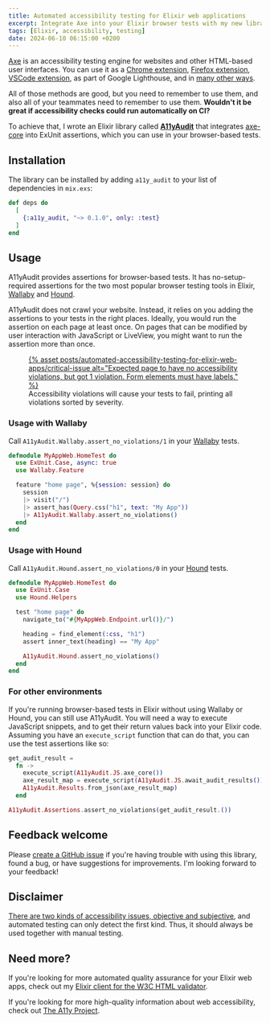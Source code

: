 ```yaml
---
title: Automated accessibility testing for Elixir web applications
excerpt: Integrate Axe into your Elixir browser tests with my new library, A11yAudit.
tags: [Elixir, accessibility, testing]
date: 2024-06-10 06:15:00 +0200
---
```


[Axe](https://github.com/dequelabs/axe-core) is an accessibility testing engine for websites and other HTML-based user interfaces. You can use it as a [Chrome extension](https://chromewebstore.google.com/detail/axe-devtools-web-accessib/lhdoppojpmngadmnindnejefpokejbdd), [Firefox extension](https://addons.mozilla.org/en-US/firefox/addon/axe-devtools/), [VSCode extension](https://marketplace.visualstudio.com/items?itemName=deque-systems.vscode-axe-linter), as part of Google Lighthouse, and in [many other ways](https://github.com/dequelabs/axe-core/blob/develop/doc/projects.md).

All of those methods are good, but you need to remember to use them, and also all of your teammates need to remember to use them. **Wouldn't it be great if accessibility checks could run automatically on CI?**

To achieve that, I wrote an Elixir library called [**A11yAudit**](https://github.com/angelikatyborska/a11y-audit-elixir
) that integrates [axe-core](https://github.com/dequelabs/axe-core) into ExUnit assertions, which you can use in your browser-based tests.

## Installation

The library can be installed by adding `a11y_audit` to your list of dependencies in `mix.exs`:

```elixir
def deps do
  [
    {:a11y_audit, "~> 0.1.0", only: :test}
  ]
end
```

## Usage

A11yAudit provides assertions for browser-based tests. It has no-setup-required assertions for the two most popular browser testing tools in Elixir, [Wallaby](https://github.com/elixir-wallaby/wallaby) and [Hound](https://github.com/HashNuke/hound).

A11yAudit does not crawl your website. Instead, it relies on you adding the assertions to your tests in the right places. Ideally, you would run the assertion on each page at least once. On pages that can be modified by user interaction with JavaScript or LiveView, you might want to run the assertion more than once.

<figure>
<a href='{% asset posts/automated-accessibility-testing-for-elixir-web-apps/critical-issue @path %}'>
{% asset posts/automated-accessibility-testing-for-elixir-web-apps/critical-issue alt="Expected page to have no accessibility violations, but got 1 violation. Form elements must have labels." %}
</a>
<figcaption>Accessibility violations will cause your tests to fail, printing all violations sorted by severity.</figcaption>
</figure>

### Usage with Wallaby

Call `A11yAudit.Wallaby.assert_no_violations/1` in your [Wallaby](https://github.com/elixir-wallaby/wallaby) tests.

```elixir
defmodule MyAppWeb.HomeTest do
  use ExUnit.Case, async: true
  use Wallaby.Feature

  feature "home page", %{session: session} do
    session
    |> visit("/")
    |> assert_has(Query.css("h1", text: "My App"))
    |> A11yAudit.Wallaby.assert_no_violations()
  end
end
```

### Usage with Hound

Call `A11yAudit.Hound.assert_no_violations/0` in your [Hound](https://github.com/HashNuke/hound) tests.

```elixir
defmodule MyAppWeb.HomeTest do
  use ExUnit.Case
  use Hound.Helpers

  test "home page" do
    navigate_to("#{MyAppWeb.Endpoint.url()}/")

    heading = find_element(:css, "h1")
    assert inner_text(heading) == "My App"

    A11yAudit.Hound.assert_no_violations()
  end
end
```

### For other environments

If you're running browser-based tests in Elixir without using Wallaby or Hound, you can still use A11yAudit. You will need a way to execute JavaScript snippets, and to get their return values back into your Elixir code. Assuming you have an `execute_script` function that can do that, you can use the test assertions like so:

```elixir
get_audit_result =
  fn ->
    execute_script(A11yAudit.JS.axe_core())
    axe_result_map = execute_script(A11yAudit.JS.await_audit_results())
    A11yAudit.Results.from_json(axe_result_map)
  end

A11yAudit.Assertions.assert_no_violations(get_audit_result.())
```

## Feedback welcome

Please [create a GitHub issue](https://github.com/angelikatyborska/a11y-audit-elixir/issues?q=is%3Aissue+is%3Aopen+sort%3Aupdated-desc) if you're having trouble with using this library, found a bug, or have suggestions for improvements. I'm looking forward to your feedback! 

## Disclaimer

[There are two kinds of accessibility issues, objective and subjective](https://www.a11yproject.com/posts/should-i-use-an-accessibility-overlay/#quality), and automated testing can only detect the first kind. Thus, it should always be used together with manual testing. 

## Need more?

If you're looking for more automated quality assurance for your Elixir web apps, check out my [Elixir client for the W3C HTML validator](https://github.com/angelikatyborska/vnu-elixir/).

If you're looking for more high-quality information about web accessibility, check out [The A11y Project](https://www.a11yproject.com/).
